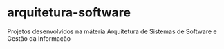 # arquitetura-software
Projetos desenvolvidos na máteria Arquitetura de Sistemas de Software e Gestão da Informação
